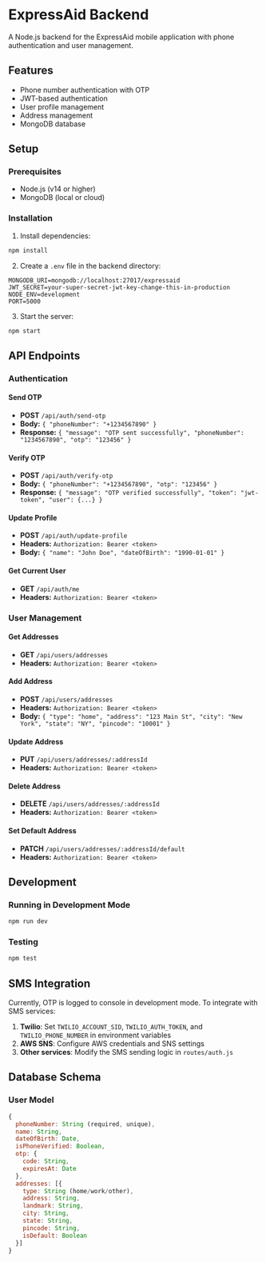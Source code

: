 # ExpressAid Backend

A Node.js backend for the ExpressAid mobile application with phone authentication and user management.

## Features

- Phone number authentication with OTP
- JWT-based authentication
- User profile management
- Address management
- MongoDB database

## Setup

### Prerequisites

- Node.js (v14 or higher)
- MongoDB (local or cloud)

### Installation

1. Install dependencies:
```bash
npm install
```

2. Create a `.env` file in the backend directory:
```env
MONGODB_URI=mongodb://localhost:27017/expressaid
JWT_SECRET=your-super-secret-jwt-key-change-this-in-production
NODE_ENV=development
PORT=5000
```

3. Start the server:
```bash
npm start
```

## API Endpoints

### Authentication

#### Send OTP
- **POST** `/api/auth/send-otp`
- **Body:** `{ "phoneNumber": "+1234567890" }`
- **Response:** `{ "message": "OTP sent successfully", "phoneNumber": "1234567890", "otp": "123456" }`

#### Verify OTP
- **POST** `/api/auth/verify-otp`
- **Body:** `{ "phoneNumber": "+1234567890", "otp": "123456" }`
- **Response:** `{ "message": "OTP verified successfully", "token": "jwt-token", "user": {...} }`

#### Update Profile
- **POST** `/api/auth/update-profile`
- **Headers:** `Authorization: Bearer <token>`
- **Body:** `{ "name": "John Doe", "dateOfBirth": "1990-01-01" }`

#### Get Current User
- **GET** `/api/auth/me`
- **Headers:** `Authorization: Bearer <token>`

### User Management

#### Get Addresses
- **GET** `/api/users/addresses`
- **Headers:** `Authorization: Bearer <token>`

#### Add Address
- **POST** `/api/users/addresses`
- **Headers:** `Authorization: Bearer <token>`
- **Body:** `{ "type": "home", "address": "123 Main St", "city": "New York", "state": "NY", "pincode": "10001" }`

#### Update Address
- **PUT** `/api/users/addresses/:addressId`
- **Headers:** `Authorization: Bearer <token>`

#### Delete Address
- **DELETE** `/api/users/addresses/:addressId`
- **Headers:** `Authorization: Bearer <token>`

#### Set Default Address
- **PATCH** `/api/users/addresses/:addressId/default`
- **Headers:** `Authorization: Bearer <token>`

## Development

### Running in Development Mode
```bash
npm run dev
```

### Testing
```bash
npm test
```

## SMS Integration

Currently, OTP is logged to console in development mode. To integrate with SMS services:

1. **Twilio**: Set `TWILIO_ACCOUNT_SID`, `TWILIO_AUTH_TOKEN`, and `TWILIO_PHONE_NUMBER` in environment variables
2. **AWS SNS**: Configure AWS credentials and SNS settings
3. **Other services**: Modify the SMS sending logic in `routes/auth.js`

## Database Schema

### User Model
```javascript
{
  phoneNumber: String (required, unique),
  name: String,
  dateOfBirth: Date,
  isPhoneVerified: Boolean,
  otp: {
    code: String,
    expiresAt: Date
  },
  addresses: [{
    type: String (home/work/other),
    address: String,
    landmark: String,
    city: String,
    state: String,
    pincode: String,
    isDefault: Boolean
  }]
}
``` 